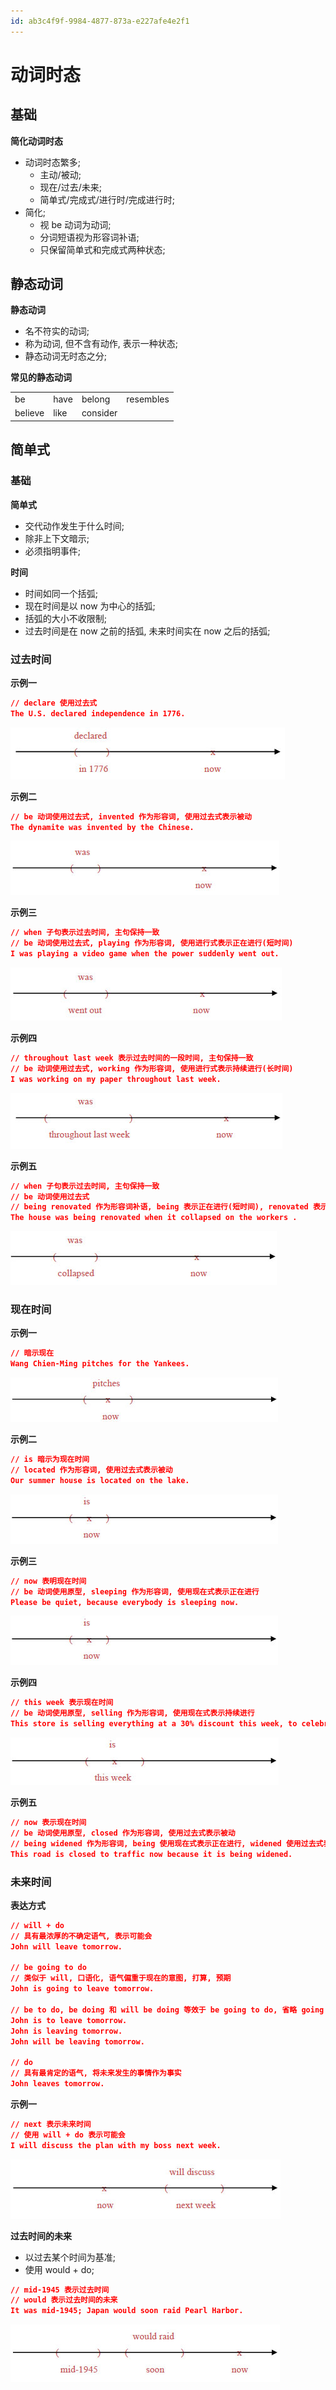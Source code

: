 ```yaml
---
id: ab3c4f9f-9984-4877-873a-e227afe4e2f1
---
```

# 动词时态

## 基础

**简化动词时态**

- 动词时态繁多;
  - 主动/被动;
  - 现在/过去/未来;
  - 简单式/完成式/进行时/完成进行时;
- 简化;
  - 视 be 动词为动词;
  - 分词短语视为形容词补语;
  - 只保留简单式和完成式两种状态;

## 静态动词

**静态动词**

- 名不符实的动词;
- 称为动词, 但不含有动作, 表示一种状态;
- 静态动词无时态之分;

**常见的静态动词**

|         |      |          |           |
| ------- | ---- | -------- | --------- |
| be      | have | belong   | resembles |
| believe | like | consider |           |

## 简单式

### 基础

**简单式**

- 交代动作发生于什么时间;
- 除非上下文暗示;
- 必须指明事件;

**时间**

- 时间如同一个括弧;
- 现在时间是以 now 为中心的括弧;
- 括弧的大小不收限制;
- 过去时间是在 now 之前的括弧, 未来时间实在 now 之后的括弧;

### 过去时间

**示例一**

```json
// declare 使用过去式
The U.S. declared independence in 1776.
```

![示例一](images/2023-06-26-10-17-15.png)

**示例二**

```json
// be 动词使用过去式, invented 作为形容词, 使用过去式表示被动
The dynamite was invented by the Chinese. 
```

![示例二](images/2023-06-26-10-19-46.png)

**示例三**

```json
// when 子句表示过去时间, 主句保持一致
// be 动词使用过去式, playing 作为形容词, 使用进行式表示正在进行(短时间)
I was playing a video game when the power suddenly went out.
```

![示例三](images/2023-06-26-10-20-20.png)

**示例四**

```json
// throughout last week 表示过去时间的一段时间, 主句保持一致
// be 动词使用过去式, working 作为形容词, 使用进行式表示持续进行(长时间)
I was working on my paper throughout last week.
```

![示例四](images/2023-06-26-10-24-47.png)

**示例五**

```json
// when 子句表示过去时间, 主句保持一致
// be 动词使用过去式
// being renovated 作为形容词补语, being 表示正在进行(短时间), renovated 表示被动语态, 整体表示正在被翻修
The house was being renovated when it collapsed on the workers .
```

![示例五](images/2023-06-26-10-24-59.png)

### 现在时间

**示例一**

```json
// 暗示现在
Wang Chien-Ming pitches for the Yankees.
```

![示例一](images/2023-06-26-10-31-17.png)

**示例二**

```json
// is 暗示为现在时间
// located 作为形容词, 使用过去式表示被动
Our summer house is located on the lake.
```

![示例二](images/2023-06-26-10-32-22.png)

**示例三**

```json
// now 表明现在时间
// be 动词使用原型, sleeping 作为形容词, 使用现在式表示正在进行
Please be quiet, because everybody is sleeping now.
```

![示例三](images/2023-06-26-10-34-08.png)

**示例四**

```json
// this week 表示现在时间
// be 动词使用原型, selling 作为形容词, 使用现在式表示持续进行
This store is selling everything at a 30% discount this week, to celebrate its 20th anniversary
```

![示例四](images/2023-06-26-10-35-01.png)

**示例五**

```json
// now 表示现在时间
// be 动词使用原型, closed 作为形容词, 使用过去式表示被动
// being widened 作为形容词, being 使用现在式表示正在进行, widened 使用过去式表示被动, 整体表示正在被拓宽
This road is closed to traffic now because it is being widened.
```

### 未来时间

**表达方式**

```json
// will + do
// 具有最浓厚的不确定语气, 表示可能会
John will leave tomorrow.

// be going to do
// 类似于 will, 口语化, 语气偏重于现在的意图, 打算, 预期
John is going to leave tomorrow.

// be to do, be doing 和 will be doing 等效于 be going to do, 省略 going
John is to leave tomorrow.
John is leaving tomorrow.
John will be leaving tomorrow.

// do
// 具有最肯定的语气, 将未来发生的事情作为事实
John leaves tomorrow.
```

**示例一**

```json
// next 表示未来时间
// 使用 will + do 表示可能会
I will discuss the plan with my boss next week.
```

![示例一](images/2023-06-26-10-44-09.png)

**过去时间的未来**

- 以过去某个时间为基准;
- 使用 would + do;

```json
// mid-1945 表示过去时间
// would 表示过去时间的未来
It was mid-1945; Japan would soon raid Pearl Harbor.
```

![过去时间的未来](images/2023-06-26-10-45-48.png)
